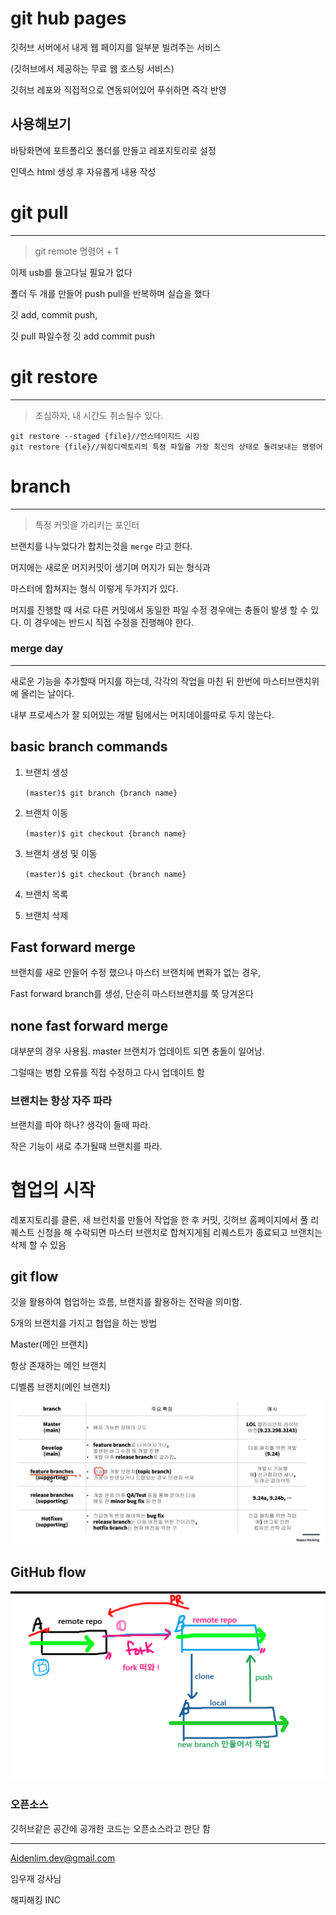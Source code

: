 # git hub pages

깃허브 서버에서 내게 웹 페이지를 일부분 빌려주는 서비스

(깃허브에서 제공하는 무료 웹 호스팅 서비스)

깃허브 레포와 직접적으로 연동되어있어 푸쉬하면 즉각 반영

## 사용해보기

바탕화면에 포트폴리오 폴더를 만들고 레포지토리로 설정

인덱스 html 생성 후 자유롭게 내용 작성

# git pull

---

> git remote 명령어 + 1

이제 usb를 들고다닐 필요가 없다

폴더 두 개를 만들어 push pull을 반복하며 실습을 했다

깃 add, commit push,

깃 pull 파일수정 깃 add commit push

# git restore

---

> 조심하자, 내 시간도 취소될수 있다.

``` 
git restore --staged {file}//언스테이지드 시킴
git restore {file}//워킹디렉토리의 특정 파일을 가장 최신의 상태로 돌려보내는 명령어
```



# branch

---

> 특정 커밋을 가리키는 포인터

브랜치를 나누었다가 합치는것을 `merge` 라고 한다.

머지에는 새로운 머지커밋이 생기며 머지가 되는 형식과

마스터에 합쳐지는 형식 이렇게 두가지가 있다.

머지를 진행할 때 서로 다른 커밋에서 동일한 파일 수정 경우에는 충돌이 발생 할 수 있다. 이 경우에는 반드시 직접 수정을 진행해야 한다.

### merge day

---

새로운 기능을 추가할때 머지를 하는데, 각각의 작업을 마친 뒤 한번에 마스터브랜치위에 올리는 날이다.

내부 프로세스가 잘 되어있는 개발 팀에서는 머지데이를따로 두지 않는다.



## basic branch commands

1. 브랜치 생성

   `(master)$ git branch {branch name}`

2. 브랜치 이동

   `(master)$ git checkout {branch name}`

3. 브랜치 생성 및 이동

   `(master)$ git checkout {branch name}`

4. 브랜치 목록

5. 브랜치 삭제

## Fast forward merge

브랜치를 새로 만들어 수정 했으나 마스터 브랜치에 변화가 없는 경우,

Fast forward branch를 생성, 단순히 마스터브랜치를 쭉 당겨온다

## none fast forward merge

대부분의 경우 사용됨. master 브랜치가 업데이트 되면 충돌이 일어남.

그럴때는 병합 오류를 직접 수정하고 다시 업데이트 함

### 브랜치는 항상 자주 파라

브랜치를 파야 하나? 생각이 들때 파라.

작은 기능이 새로 추가될때 브랜치를 파라.

# 협업의 시작

레포지토리를 클론, 새 브런치를 만들어 작업을 한 후 커밋, 깃허브 홈페이지에서 풀 리퀘스트 신청을 해 수락되면 마스터 브랜치로 합쳐지게됨 리퀘스트가 종료되고 브랜치는 삭제 할 수 있음

## git flow

깃을 활용하여 협업하는 흐름, 브랜치를 활용하는 전략을 의미함.

5개의 브랜치를 가지고 협업을 하는 방법

Master(메인 브랜치)

항상 존재하는 메인 브랜치

디벨롭 브랜치(메인 브랜치)

![image-20210917164036654](git%20final.assets/image-20210917164036654.png)

## GitHub flow

![image-20210917171440441](git%20final.assets/image-20210917171440441.png)

### 오픈소스

깃허브같은 공간에 공개한 코드는 오픈소스라고 판단 함

---

Aidenlim.dev@gmail.com

임우재 강사님

해피해킹 INC
